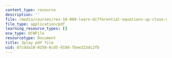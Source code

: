 ```yaml
---
content_type: resource
description: ''
file: /media/courses/res-18-009-learn-differential-equations-up-close-with-gilbert-strang-and-cleve-moler-fall-2015/8fcdda1802586cd5919dfbee323dc2fb_DzqE7tj7eIM.pdf
file_type: application/pdf
learning_resource_types: []
ocw_type: OCWFile
resourcetype: Document
title: 3play pdf file
uid: 8fcdda18-0258-6cd5-919d-fbee323dc2fb
---
```

